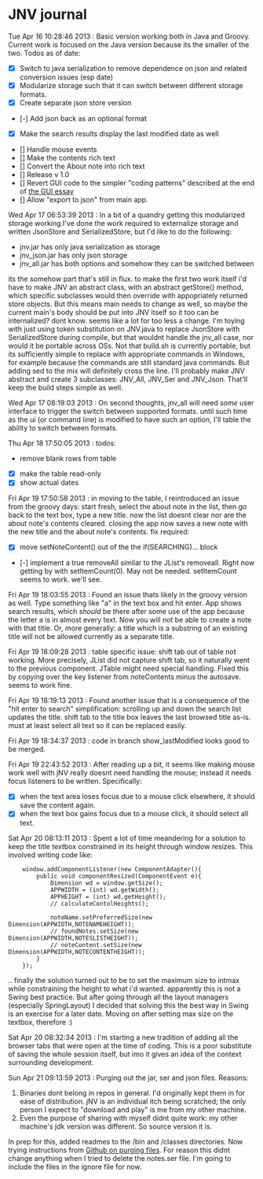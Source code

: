 JNV journal
===========
Tue Apr 16 10:28:46 2013 : Basic version working both in Java and Groovy. Current work is focused on the Java version because its the smaller of the two. Todos as of date:

- [x] Switch to java serialization to remove dependence on json and related conversion issues (esp date)
- [x] Modularize storage such that it can switch between different storage formats.
- [x] Create separate json store version
- [-] Add json back as an optional format
- [x] Make the search results display the last modified date as well
- [] Handle mouse events
- [] Make the contents rich text
- [] Convert the About note into rich text
- [] Release v 1.0
- [] Revert GUI code to the simpler "coding patterns" described at the end of [the GUI essay](docs/On_creating_a_gui.md)
- [] Allow "export to json" from main app.
 
Wed Apr 17 06:53:39 2013 : In a bit of a quandry getting this modularized storage working.I've done the work required to externalize storage and written JsonStore and SerializedStore, but I'd like to do the following:

- jnv.jar has only java serialization as storage
- jnv_json.jar has only json storage
- jnv_all.jar has both options and somehow they can be switched between

its the somehow part that's still in flux. to make the first two work itself i'd have to make JNV an abstract class, with an abstract getStore() method, which specific subclasses would then override with appopriately returned store objects. But this means main needs to change as well, so maybe the current main's body should be put into JNV itself so it too can be internalized? dont know. seems like a lot for too less a change. I'm toying with just using token substitution on JNV.java to replace JsonStore with SerializedStore during compile, but that wouldnt handle the jnv_all case, nor would it be portable across OSs. Not that build.sh is currently portable, but its sufficiently simple to replace with appropriate commands in Windows, for example because the commands are still standard java commands. But adding sed to the mix will definitely cross the line. I'll probably make JNV abstract and create 3 subclasses: JNV_All, JNV_Ser and JNV_Json. That'll keep the build steps simple as well.

Wed Apr 17 08:19:03 2013 : On second thoughts, jnv_all will need *some* user interface to trigger the switch between supported formats. until such time as the ui (or command line) is modified to have such an option, I'll table the ability to switch between formats.

Thu Apr 18 17:50:05 2013 : todos:

- remove blank rows from table
- [x] make the table read-only
- [x] show actual dates

Fri Apr 19 17:50:58 2013 : in moving to the table, I reintroduced an issue from the groovy days: start fresh, select the about note in the list, then go back to the text box, type a new title. now the list doesnt clear nor are the about note's contents cleared. closing the app now saves a new note with the new title and the about note's contents. fix required:

- [x] move setNoteContent() out of the the if(SEARCHING)... block
- [-] implement a true removeAll similar to the JList's removeall. Right now getting by with setItemCount(0).
	May not be needed. setItemCount seems to work. we'll see.

Fri Apr 19 18:03:55 2013 : Found an issue thats likely in the groovy version as well. Type something like "a" in the text box and hit enter. App shows search results, which *should* be there after some use of the app because the letter a is in almost every text. Now you will not be able to create a note with that title. Or, more generally: a title which is a substring of an existing title will not be allowed currently as a separate title.

Fri Apr 19 18:09:28 2013 : table specific issue: shift tab out of table not working. More precisely, JList did not capture shift tab, so it naturally went to the previous component. JTable might need special handling. Fixed this by copying over the key listener from noteContents minus the autosave. seems to work fine.

Fri Apr 19 18:19:13 2013 : Found another issue that is a consequence of the "hit enter to search" simplification: scrolling up and down the search list updates the title. shift tab to the title box leaves the last browsed title as-is. must at least select all text so it can be replaced easily.

Fri Apr 19 18:34:37 2013 : code in branch show_lastModified looks good to be merged.

Fri Apr 19 22:43:52 2013 : After reading up a bit, it seems like making mouse work well with jNV really doesnt need handling the mouse; instead it needs focus listeners to be written. Specifically:

- [x] when the text area loses focus due to a mouse click elsewhere, it should save the content again.
- [x] when the text box gains focus due to a mouse click, it should select all text.

Sat Apr 20 08:13:11 2013 : Spent a lot of time meandering for a solution to keep the title textbox constrained in its height through window resizes. This involved writing code like:

		window.addComponentListener(new ComponentAdapter(){
			public void componentResized(ComponentEvent e){
				Dimension wd = window.getSize();
				APPWIDTH = (int) wd.getWidth();
				APPHEIGHT = (int) wd.getHeight();
				// calculateContolHeights();

				noteName.setPreferredSize(new Dimension(APPWIDTH,NOTENAMEHEIGHT));
				// foundNotes.setSize(new Dimension(APPWIDTH,NOTESLISTHEIGHT));
				// noteContent.setSize(new Dimension(APPWIDTH,NOTECONTENTHEIGHT));
			}
		});

.. finally the solution turned out to be to set the maximum size to intmax while constraining the height to what i'd wanted. apparently this is not a Swing best practice. But after going through all the layout managers (especially SpringLayout) I decided that solving this the best way in Swing is an exercise for a later date. Moving on after setting max size on the textbox, therefore :)

Sat Apr 20 08:32:34 2013 : I'm starting a new tradition of adding all the browser tabs that were open at the time of coding. This is a poor substitute of saving the whole session itself, but imo it gives an idea of the context surrounding development.

Sun Apr 21 09:13:59 2013 : Purging out the jar, ser and json files. Reasons:

1. Binaries dont belong in repos in general. I'd originally kept them in for ease of distribution. jNV is an individual itch being scratched; the only person I expect to "download and play" is me from my other machine.
2. Even the purpose of sharing with myself didnt quite work: my other machine's jdk version was different. So source version it is.

In prep for this, added readmes to the /bin and /classes directories. Now trying instructions from [Github on purging files](https://help.github.com/articles/remove-sensitive-data). For reason this didnt change anything when I tried to delete the notes.ser file. I'm going to include the files in the ignore file for now.

